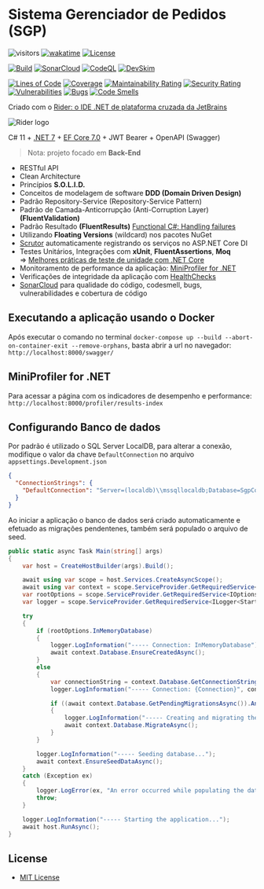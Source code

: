 # Sistema Gerenciador de Pedidos (SGP)

![visitors](https://visitor-badge.laobi.icu/badge?page_id=jeangatto.sgp)
[![wakatime](https://wakatime.com/badge/github/JeanGatto/SGP.svg)](https://wakatime.com/badge/github/JeanGatto/SGP)
[![License](https://img.shields.io/github/license/JeanGatto/SGP.svg)](LICENSE)

[![Build](https://github.com/JeanGatto/SGP/actions/workflows/dotnet.yml/badge.svg)](https://github.com/JeanGatto/SGP/actions/workflows/dotnet.yml)
[![SonarCloud](https://github.com/JeanGatto/SGP/actions/workflows/sonar-cloud.yml/badge.svg)](https://github.com/JeanGatto/SGP/actions/workflows/sonar-cloud.yml)
[![CodeQL](https://github.com/JeanGatto/SGP/actions/workflows/codeql-analysis.yml/badge.svg)](https://github.com/JeanGatto/SGP/actions/workflows/codeql-analysis.yml)
[![DevSkim](https://github.com/JeanGatto/SGP/actions/workflows/devskim-analysis.yml/badge.svg)](https://github.com/JeanGatto/SGP/actions/workflows/devskim-analysis.yml)

[![Lines of Code](https://sonarcloud.io/api/project_badges/measure?project=JeanGatto_SGP&metric=ncloc)](https://sonarcloud.io/summary/new_code?id=JeanGatto_SGP)
[![Coverage](https://sonarcloud.io/api/project_badges/measure?project=JeanGatto_SGP&metric=coverage)](https://sonarcloud.io/dashboard?id=JeanGatto_SGP)
[![Maintainability Rating](https://sonarcloud.io/api/project_badges/measure?project=JeanGatto_SGP&metric=sqale_rating)](https://sonarcloud.io/dashboard?id=JeanGatto_SGP)
[![Security Rating](https://sonarcloud.io/api/project_badges/measure?project=JeanGatto_SGP&metric=security_rating)](https://sonarcloud.io/summary/new_code?id=JeanGatto_SGP)
[![Vulnerabilities](https://sonarcloud.io/api/project_badges/measure?project=JeanGatto_SGP&metric=vulnerabilities)](https://sonarcloud.io/dashboard?id=JeanGatto_SGP)
[![Bugs](https://sonarcloud.io/api/project_badges/measure?project=JeanGatto_SGP&metric=bugs)](https://sonarcloud.io/dashboard?id=JeanGatto_SGP)
[![Code Smells](https://sonarcloud.io/api/project_badges/measure?project=JeanGatto_SGP&metric=code_smells)](https://sonarcloud.io/dashboard?id=JeanGatto_SGP)

Criado com o [Rider: o IDE .NET de plataforma cruzada da JetBrains](https://www.jetbrains.com/pt-br/rider/)

![Rider logo](https://resources.jetbrains.com/storage/products/company/brand/logos/Rider_icon.svg)

C# 11 + [.NET 7](https://docs.microsoft.com/pt-br/dotnet/core/whats-new/dotnet-7) + [EF Core 7.0](https://docs.microsoft.com/pt-br/ef/core/what-is-new/ef-core-7.0/whatsnew) + JWT Bearer + OpenAPI (Swagger)

> Nota: projeto focado em **Back-End**

- RESTful API
- Clean Architecture
- Princípios **S.O.L.I.D.**
- Conceitos de modelagem de software **DDD (Domain Driven Design)**
- Padrão Repository-Service (Repository-Service Pattern)
- Padrão de Camada-Anticorrupção (Anti-Corruption Layer) **(FluentValidation)**
- Padrão Resultado **(FluentResults)** [Functional C#: Handling failures](https://enterprisecraftsmanship.com/posts/functional-c-handling-failures-input-errors/)
- Utilizando **Floating Versions** (wildcard) nos pacotes NuGet
- [Scrutor](https://github.com/khellang/Scrutor) automaticamente registrando os serviços no ASP.NET Core DI
- Testes Unitários, Integrações com **xUnit**, **FluentAssertions**, **Moq**\
    => [Melhores práticas de teste de unidade com .NET Core](https://docs.microsoft.com/pt-br/dotnet/core/testing/unit-testing-best-practices)
- Monitoramento de performance da aplicação: [MiniProfiler for .NET](https://miniprofiler.com/dotnet/)
- Verificações de integridade da aplicação com [HealthChecks](https://docs.microsoft.com/pt-br/aspnet/core/host-and-deploy/health-checks?view=aspnetcore-6.0)
- [SonarCloud](https://sonarcloud.io/) para qualidade do código, codesmell, bugs, vulnerabilidades e cobertura de código

## Executando a aplicação usando o Docker

Após executar o comando no terminal `docker-compose up --build --abort-on-container-exit --remove-orphans`, basta abrir a url no navegador: `http://localhost:8000/swagger/`

## MiniProfiler for .NET

Para acessar a página com os indicadores de desempenho e performance:
`http://localhost:8000/profiler/results-index`

## Configurando Banco de dados

Por padrão é utilizado o SQL Server LocalDB, para alterar a conexão, modifique o valor da chave `DefaultConnection` no arquivo `appsettings.Development.json`

```json
{
  "ConnectionStrings": {
    "DefaultConnection": "Server=(localdb)\\mssqllocaldb;Database=SgpContext;Trusted_Connection=True;MultipleActiveResultSets=true;"
  }
}
```

Ao iniciar a aplicação o banco de dados será criado automaticamente e efetuado as migrações pendentenes,
também será populado o arquivo de seed.

```c#
public static async Task Main(string[] args)
{
    var host = CreateHostBuilder(args).Build();

    await using var scope = host.Services.CreateAsyncScope();
    await using var context = scope.ServiceProvider.GetRequiredService<SgpContext>();
    var rootOptions = scope.ServiceProvider.GetRequiredService<IOptions<RootOptions>>().Value;
    var logger = scope.ServiceProvider.GetRequiredService<ILogger<Startup>>();

    try
    {
        if (rootOptions.InMemoryDatabase)
        {
            logger.LogInformation("----- Connection: InMemoryDatabase");
            await context.Database.EnsureCreatedAsync();
        }
        else
        {
            var connectionString = context.Database.GetConnectionString();
            logger.LogInformation("----- Connection: {Connection}", connectionString);

            if ((await context.Database.GetPendingMigrationsAsync()).Any())
            {
                logger.LogInformation("----- Creating and migrating the database...");
                await context.Database.MigrateAsync();
            }
        }

        logger.LogInformation("----- Seeding database...");
        await context.EnsureSeedDataAsync();
    }
    catch (Exception ex)
    {
        logger.LogError(ex, "An error occurred while populating the database");
        throw;
    }

    logger.LogInformation("----- Starting the application...");
    await host.RunAsync();
}
```

## License

- [MIT License](https://github.com/JeanGatto/SGP/blob/main/LICENSE)
